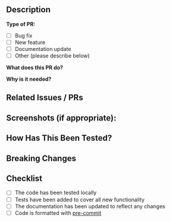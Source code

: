 <!---
Thanks for contributing to movement!

Before submitting a pull request, please read the contributing guide:
https://github.com/neuroinformatics-unit/movement/blob/main/CONTRIBUTING.md

If you have any questions, feel free to ask in Zulip:
https://neuroinformatics.zulipchat.com/#narrow/channel/406001-Movement
--->

## Description

**Type of PR:**
- [ ] Bug fix
- [ ] New feature
- [ ] Documentation update
- [ ] Other (please describe below)

**What does this PR do?**
<!--- Describe your changes in detail -->

**Why is it needed?**
<!--- Why is this change required? What problem does it solve? -->

## Related Issues / PRs
<!--- Please link to any related issues or pull requests --->

## Screenshots (if appropriate):

## How Has This Been Tested?
<!--- Describe in detail how you tested your changes -->

## Breaking Changes
<!--- Is this a fix or feature that would cause existing functionality to change? --->
<!--- If yes, explain what breaks and what users need to change --->

## Checklist

- [ ] The code has been tested locally
- [ ] Tests have been added to cover all new functionality
- [ ] The documentation has been updated to reflect any changes
- [ ] Code is formatted with [pre-commit](https://pre-commit.com/)
